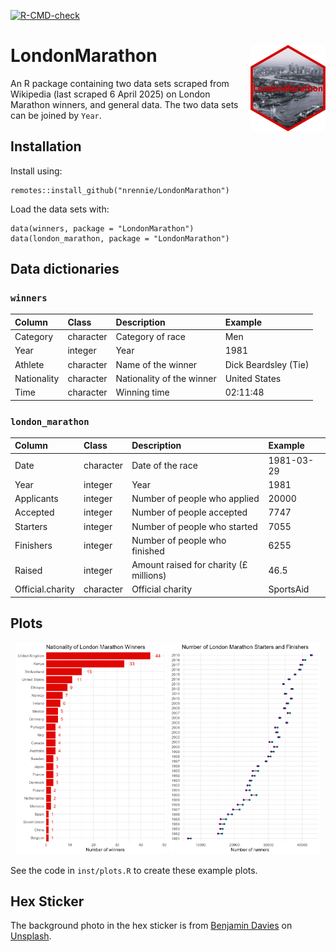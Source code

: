 <!-- badges: start -->
  [![R-CMD-check](https://github.com/nrennie/LondonMarathon/workflows/R-CMD-check/badge.svg)](https://github.com/nrennie/LondonMarathon/actions)
<!-- badges: end -->

# LondonMarathon <img src="man/figures/logo.png" align="right" width="120" />

An R package containing two data sets scraped from Wikipedia (last scraped 6 April 2025) on London Marathon winners, and general data. The two data sets can be joined by `Year`.

## Installation

Install using:

```
remotes::install_github("nrennie/LondonMarathon")
```
Load the data sets with:

```
data(winners, package = "LondonMarathon")
data(london_marathon, package = "LondonMarathon")
```

## Data dictionaries

### `winners`

|Column       |Class      |Description                |Example              |
|:------------|:----------|:--------------------------|:--------------------|
|Category     |character  |Category of race           |Men                  |
|Year         |integer    |Year                       |1981                 |
|Athlete      |character  |Name of the winner         |Dick Beardsley (Tie) |
|Nationality  |character  |Nationality of the winner  |United States        |
|Time         |character  |Winning time               |02:11:48             |


### `london_marathon`

|Column           |Class      |Description                                 |Example              |
|:----------------|:----------|:-------------------------------------------|:--------------------|
|Date             |character  |Date of the race                            |1981-03-29           |
|Year             |integer    |Year                                        |1981                 |
|Applicants       |integer    |Number of people who applied                |20000                |
|Accepted         |integer    |Number of people accepted                   |7747                 |
|Starters         |integer    |Number of people who started                |7055                 |
|Finishers        |integer    |Number of people who finished               |6255                 |
|Raised           |integer    |Amount raised for charity (£ millions)      |46.5                 |
|Official.charity |character  |Official charity                            |SportsAid            |

## Plots

<p align="center">
  <img src="inst/winners.png" width="48%">
  <img src="inst/london_marathon.png" width="48%">
</p>

See the code in `inst/plots.R` to create these example plots.

## Hex Sticker

The background photo in the hex sticker is from [Benjamin Davies](https://unsplash.com/@bendavisual) on [Unsplash](https://unsplash.com/photos/Oja2ty_9ZLM).